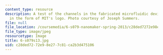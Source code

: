 ```yaml
---
content_type: resource
description: A test of the channels in the fabricated microfluidic device designed
  in the form of MIT's logo. Photo courtesy of Joseph Summers.
file: null
file_location: /coursemedia/6-s079-nanomaker-spring-2013/c28ded7272e98e277c81ca2b3d475106_6-s079s13.jpg
file_type: image/jpeg
resourcetype: Image
title: 6-s079s13.jpg
uid: c28ded72-72e9-8e27-7c81-ca2b3d475106
---
```

